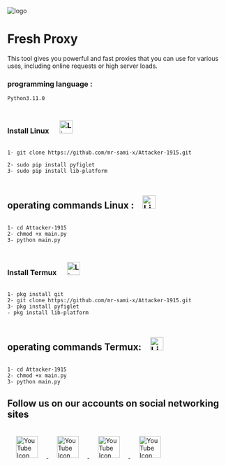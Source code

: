 ![logo](https://files.catbox.moe/f2kdoe.png)

# Fresh Proxy
This tool gives you powerful and fast proxies that you can use for various uses, including online requests or high server loads.‍

### programming language : 
```Python3.11.0```


### Install Linux  <img src="https://files.catbox.moe/cxi0zt.png" alt="Linux Icon" width="30" height="30" style="padding: 20px;"> 

```
1- git clone https://github.com/mr-sami-x/Attacker-1915.git

2- sudo pip install pyfiglet
3- sudo pip install lib-platform
```
<h2>operating commands Linux :<img src="https://files.catbox.moe/imzrqy.png" alt="Linux Icon" width="30" height="30" style="padding: 20px;"> </h2>  


```
1- cd Attacker-1915
2- chmod +x main.py
3- python main.py 
```


### Install Termux  <img src="https://files.catbox.moe/ubgrod.png" alt="Linux Icon" width="30" height="30" style="padding: 20px;"> 

```
1- pkg install git
2- git clone https://github.com/mr-sami-x/Attacker-1915.git
3- pkg install pyfiglet
- pkg install lib-platform
```
<h2>operating commands  Termux:<img src="https://files.catbox.moe/imzrqy.png" alt="Linux Icon" width="30" height="30" style="padding: 20px;"> </h2>  

```
1- cd Attacker-1915
2- chmod +x main.py
3- python main.py 
```



## Follow us on our accounts on social networking sites

<a href="https://t.me/TYG_YE">
<img src="https://files.catbox.moe/m5nd8z.png" alt="YouTube Icon" width="50" height="50" style="padding: 20px;">
</a>


<a href="https://instagram.com/cyber_77k">
<img src="https://files.catbox.moe/8xflwb.png" alt="YouTube Icon" width="50" height="50" style="padding: 20px;">
</a>


<a href="https://twitter.com/Linux_ye">
<img src="https://files.catbox.moe/990e2b.png" alt="YouTube Icon" width="50" height="50" style="padding: 20px;">
</a>


<a href="https://www.youtube.com/@cyber_ye">
<img src="https://files.catbox.moe/0k70o4.png" alt="YouTube Icon" width="50" height="50" style="padding: 20px;">
</a>
